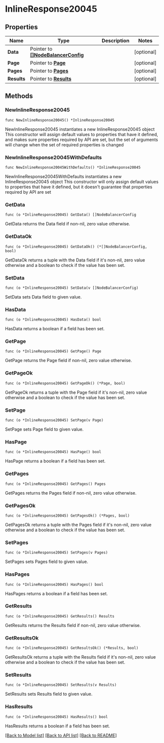 # InlineResponse20045

## Properties

Name | Type | Description | Notes
------------ | ------------- | ------------- | -------------
**Data** | Pointer to [**[]NodeBalancerConfig**](NodeBalancerConfig.md) |  | [optional] 
**Page** | Pointer to [**Page**](Page.md) |  | [optional] 
**Pages** | Pointer to [**Pages**](Pages.md) |  | [optional] 
**Results** | Pointer to [**Results**](Results.md) |  | [optional] 

## Methods

### NewInlineResponse20045

`func NewInlineResponse20045() *InlineResponse20045`

NewInlineResponse20045 instantiates a new InlineResponse20045 object
This constructor will assign default values to properties that have it defined,
and makes sure properties required by API are set, but the set of arguments
will change when the set of required properties is changed

### NewInlineResponse20045WithDefaults

`func NewInlineResponse20045WithDefaults() *InlineResponse20045`

NewInlineResponse20045WithDefaults instantiates a new InlineResponse20045 object
This constructor will only assign default values to properties that have it defined,
but it doesn't guarantee that properties required by API are set

### GetData

`func (o *InlineResponse20045) GetData() []NodeBalancerConfig`

GetData returns the Data field if non-nil, zero value otherwise.

### GetDataOk

`func (o *InlineResponse20045) GetDataOk() (*[]NodeBalancerConfig, bool)`

GetDataOk returns a tuple with the Data field if it's non-nil, zero value otherwise
and a boolean to check if the value has been set.

### SetData

`func (o *InlineResponse20045) SetData(v []NodeBalancerConfig)`

SetData sets Data field to given value.

### HasData

`func (o *InlineResponse20045) HasData() bool`

HasData returns a boolean if a field has been set.

### GetPage

`func (o *InlineResponse20045) GetPage() Page`

GetPage returns the Page field if non-nil, zero value otherwise.

### GetPageOk

`func (o *InlineResponse20045) GetPageOk() (*Page, bool)`

GetPageOk returns a tuple with the Page field if it's non-nil, zero value otherwise
and a boolean to check if the value has been set.

### SetPage

`func (o *InlineResponse20045) SetPage(v Page)`

SetPage sets Page field to given value.

### HasPage

`func (o *InlineResponse20045) HasPage() bool`

HasPage returns a boolean if a field has been set.

### GetPages

`func (o *InlineResponse20045) GetPages() Pages`

GetPages returns the Pages field if non-nil, zero value otherwise.

### GetPagesOk

`func (o *InlineResponse20045) GetPagesOk() (*Pages, bool)`

GetPagesOk returns a tuple with the Pages field if it's non-nil, zero value otherwise
and a boolean to check if the value has been set.

### SetPages

`func (o *InlineResponse20045) SetPages(v Pages)`

SetPages sets Pages field to given value.

### HasPages

`func (o *InlineResponse20045) HasPages() bool`

HasPages returns a boolean if a field has been set.

### GetResults

`func (o *InlineResponse20045) GetResults() Results`

GetResults returns the Results field if non-nil, zero value otherwise.

### GetResultsOk

`func (o *InlineResponse20045) GetResultsOk() (*Results, bool)`

GetResultsOk returns a tuple with the Results field if it's non-nil, zero value otherwise
and a boolean to check if the value has been set.

### SetResults

`func (o *InlineResponse20045) SetResults(v Results)`

SetResults sets Results field to given value.

### HasResults

`func (o *InlineResponse20045) HasResults() bool`

HasResults returns a boolean if a field has been set.


[[Back to Model list]](../README.md#documentation-for-models) [[Back to API list]](../README.md#documentation-for-api-endpoints) [[Back to README]](../README.md)


